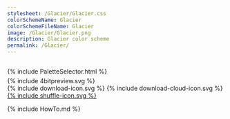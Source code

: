 ```yaml
---
stylesheet: /Glacier/Glacier.css
colorSchemeName: Glacier
colorSchemeFileName: Glacier
image: /Glacier/Glacier.png
description: Glacier color scheme
permalink: /Glacier/
---
```


<h2 style='text-align:center'>
    <a id='colorSchemeNameLink' href='#'>
        <span class='ColorSchemeFileName'></span>
    </a>
</h2>

<div class='centeredText' style='margin-bottom:1%'>
{% include PaletteSelector.html %}
</div>

<div class='centeredText'>
{% include 4bitpreview.svg %}
</div>

<div class='centeredText'>
    <a id='downloadSchemeLink' class='padded'>
{% include download-icon.svg %}
    </a>
    <a id='cdnSchemeLink' class='padded'>
{% include download-cloud-icon.svg %}
    </a>
    <a id='feelingLucky' href="javascript:feelingLucky(document.getElementById('themeSelector'))" class='padded'>
{% include shuffle-icon.svg %}
    </a>    
</div>

{% include HowTo.md %}

